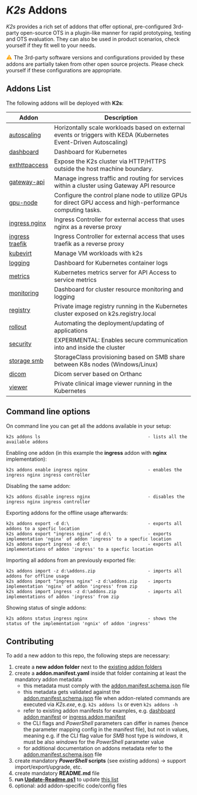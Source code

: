 <!--
SPDX-FileCopyrightText: © 2024 Siemens Healthineers AG

SPDX-License-Identifier: MIT
-->

# *K2s* Addons
*K2s* provides a rich set of addons that offer optional, pre-configured 3rd-party open-source OTS in a plugin-like manner for rapid prototyping, testing and OTS evaluation. They can also be used in product scenarios, check yourself if they fit well to your needs.

<span style="color:orange;font-size:medium">**⚠** </span> The 3rd-party software versions and configurations provided by these addons are partially taken from other open source projects. Please check yourself if these configurations are appropriate.

## Addons List
The following addons will be deployed with **K2s**:

<!-- GENERATED! Use the script Update-Readme.ps1 to update the following section -->
<!-- addons-list-start -->
|Addon|Description|
|---|---|
| [autoscaling](./autoscaling/README.md) | Horizontally scale workloads based on external events or triggers with KEDA (Kubernetes Event-Driven Autoscaling) | 
| [dashboard](./dashboard/README.md) | Dashboard for Kubernetes | 
| [exthttpaccess](./exthttpaccess/README.md) | Expose the K2s cluster via HTTP/HTTPS outside the host machine boundary. | 
| [gateway-api](./gateway-api/README.md) | Manage ingress traffic and routing for services within a cluster using Gateway API resource | 
| [gpu-node](./gpu-node/README.md) | Configure the control plane node to utilize GPUs for direct GPU access and high-performance computing tasks. | 
| [ingress nginx](./ingress/nginx/README.md) | Ingress Controller for external access that uses nginx as a reverse proxy | 
| [ingress traefik](./ingress/traefik/README.md) | Ingress Controller for external access that uses traefik as a reverse proxy | 
| [kubevirt](./kubevirt/README.md) | Manage VM workloads with k2s | 
| [logging](./logging/README.md) | Dashboard for Kubernetes container logs | 
| [metrics](./metrics/README.md) | Kubernetes metrics server for API Access to service metrics | 
| [monitoring](./monitoring/README.md) | Dashboard for cluster resource monitoring and logging | 
| [registry](./registry/README.md) | Private image registry running in the Kubernetes cluster exposed on k2s.registry.local | 
| [rollout](./rollout/README.md) | Automating the deployment/updating of applications | 
| [security](./security/README.md) | EXPERIMENTAL: Enables secure communication into and inside the cluster | 
| [storage smb](./storage/smb/README.md) | StorageClass provisioning based on SMB share between K8s nodes (Windows/Linux) | 
| [dicom](./dicom/README.md) | Dicom server based on Orthanc |
| [viewer](./viewer/README.md)                   | Private clinical image viewer running in the Kubernetes 
<!-- addons-list-end -->

## Command line options

On command line you can get all the addons available in your setup:
```
k2s addons ls                                         - lists all the available addons
```
Enabling one addon (in this example the **ingress** addon with **nginx** implementation):
```
k2s addons enable ingress nginx                       - enables the ingress nginx ingress controller
```
Disabling the same addon:
```
k2s addons disable ingress nginx                      - disables the ingress nginx ingress controller
```
Exporting addons for the offline usage afterwards:
```
k2s addons export -d d:\                              - exports all addons to a specfic location 
k2s addons export "ingress nginx" -d d:\              - exports implementation 'nginx' of addon 'ingress' to a specfic location 
k2s addons export ingress -d d:\                      - exports all implementations of addon 'ingress' to a specfic location 
```
Importing all addons from an previously exported file:
```
k2s addons import -z d:\addons.zip                    - imports all addons for offline usage 
k2s addons import "ingress nginx" -z d:\addons.zip    - imports implementation 'nginx' of addon 'ingress' from zip 
k2s addons import ingress -z d:\addons.zip            - imports all implementations of addon 'ingress' from zip 
```
Showing status of single addons:
```
k2s addons status ingress nginx                       - shows the status of the implementation 'ngnix' of addon 'ingress'
```

## Contributing
To add a new addon to this repo, the following steps are necessary:
1. create a **new addon folder** next to the [existing addon folders](./)
2. create a **addon.manifest.yaml** inside that folder containing at least the mandatory addon metadata
   - this metadata must comply with the [addon.manifest.schema.json](addon.manifest.schema.json) file
   - this metadata gets validated against the [addon.manifest.schema.json](addon.manifest.schema.json) file when addon-related commands are executed via *K2s.exe*, e.g. `k2s addons ls` or even `k2s addons -h`
   - refer to existing addon manifests for examples, e.g. [dashboard addon manifest](./dashboard/addon.manifest.yaml) or [ingress addon manifest](./ingress/addon.manifest.yaml)
   - the CLI flags and *PowerShell* parameters can differ in names (hence the parameter mapping config in the manifest file), but not in values, meaning e.g. if the CLI flag value for *SMB* host type is *windows*, it must be also *windows* for the *PowerShell* parameter value
   - for additional documentation on addons metadata refer to the [addon.manifest.schema.json](addon.manifest.schema.json) file
3. create mandatory ***PowerShell* scripts** (see existing addons) -> support import/export/upgrade, etc.
4. create mandatory **README.md** file
5. **run [Update-Readme.ps1](./Update-Readme.ps1)** to update [this list](#addons-list)
6. optional: add addon-specific code/config files
